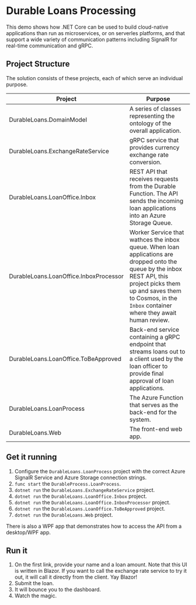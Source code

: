 # Durable Loans Processing

This demo shows how .NET Core can be used to build cloud-native applications than run as microservices, or on serverles platforms, and that support a wide variety of communication patterns including SignalR for real-time communication and gRPC. 

## Project Structure

The solution consists of these projects, each of which serve an individual purpose. 


|Project |Purpose |
|---|---|
|DurableLoans.DomainModel   |A series of classes representing the ontology of the overall application.  |
|DurableLoans.ExchangeRateService   |gRPC service that provides currency exchange rate conversion.|
|DurableLoans.LoanOffice.Inbox      |REST API that receives requests from the Durable Function. The API sends the incoming loan applications into an Azure Storage Queue.|
|DurableLoans.LoanOffice.InboxProcessor      |Worker Service that wathces the inbox queue. When loan applications are dropped onto the queue by the inbox REST API, this project picks them up and saves them to Cosmos, in the `Inbox` container where they await human review.
|DurableLoans.LoanOffice.ToBeApproved   |Back-end service containing a gRPC endpoint that streams loans out to a client used by the loan officer to provide final approval of loan applications.|
|DurableLoans.LoanProcess   |The Azure Function that serves as the back-end for the system.|
|DurableLoans.Web   |The front-end web app.|

## Get it running

1. Configure the `DurableLoans.LoanProcess` project with the correct Azure SignalR Service and Azure Storage connection strings. 
1. `func start` the `DurableProcess.LoanProcess`.
1. `dotnet run` the `DurableLoans.ExchangeRateService` project.
1. `dotnet run` the `DurableLoans.LoanOffice.Inbox` project.
1. `dotnet run` the `DurableLoans.LoanOffice.InboxProcessor` project.
1. `dotnet run` the `DurableLoans.LoanOffice.ToBeApproved` project.
1. `dotnet run` the `DurableLoans.Web` project.

There is also a WPF app that demonstrates how to access the API from a desktop/WPF app. 

## Run it

1. On the first link, provide your name and a loan amount. Note that this UI is written in Blazor. If you want to call the exchange rate service to try it out, it will call it directly from the client. Yay Blazor!
1. Submit the loan.
1. It will bounce you to the dashboard. 
1. Watch the magic. 